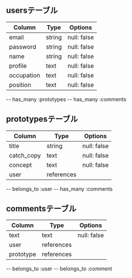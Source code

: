 ## usersテーブル

| Column      | Type       | Options                        |
| ---------   | ---------- | ------------------------------ |
| email       | string     | null: false                    |
| password    | string     | null: false                    |
| name        | string     | null: false                    |
| profile     | text       | null: false                    |
| occupation  | text       | null: false                    |
| position    | text       | null: false                    |

-- has_many :prototypes
-- has_many :comments

## prototypesテーブル

| Column      | Type       | Options                        |
| ---------   | ---------- | ------------------------------ |
| title       | string     | null: false                    |
| catch_copy  | text       | null: false                    |
| concept     | text       | null: false                    |
| user        | references |                                |

-- belongs_to :user
-- has_many :comments

## commentsテーブル

| Column      | Type       | Options                        |
| ---------   | ---------- | ------------------------------ |
| text        | text       | null: false                    |
| user        | references |                                |
| prototype   | references |                                |

-- belongs_to :user
-- belongs_to :comment